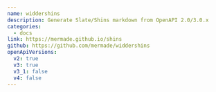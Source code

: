 ```yaml
---
name: widdershins
description: Generate Slate/Shins markdown from OpenAPI 2.0/3.0.x
categories:
  - docs
link: https://mermade.github.io/shins
github: https://github.com/mermade/widdershins
openApiVersions:
  v2: true
  v3: true
  v3_1: false
  v4: false
---
```

